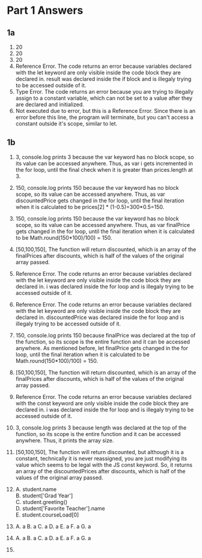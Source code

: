 # Part 1 Answers 

## 1a

1. 20
2. 20
3. 20
4. Reference Error. The code returns an error because variables declared with the let keyword are only visible inside the code block they are declared in. result was declared inside the if block and is illegaly trying to be accessed outside of it. 
5. Type Error. The code returns an error because you are trying to illegally assign to a constant variable, which can not be set to a value after they are declared and initialized.
6. Not executed due to error, but this is a Reference Error. Since there is an error before this line, the program will terminate, but you can't access a constant outside it's scope, similar to let.


## 1b

1. 3, console.log prints 3  because the var keyword has no block scope, so its value can be accessed anywhere. Thus, as var i gets incremented in the for loop, until the final check when it is greater than prices.length at 3. 
2. 150, console.log prints 150  because the var keyword has no block scope, so its value can be accessed anywhere. Thus, as var discountedPrice gets changed in the for loop, until the final iteration when it is calculated to be prices[2] * (1-0.5)=300*0.5=150.
3. 150, console.log prints 150  because the var keyword has no block scope, so its value can be accessed anywhere. Thus, as var finalPrice gets changed in the for loop, until the final iteration when it is calculated to be Math.round(150*100)/100) = 150.
4. [50,100,150], The function will return discounted, which is an array of the finalPrices after discounts, which is half of the values of the original array passed.
5. Reference Error. The code returns an error because variables declared with the let keyword are only visible inside the code block they are declared in. i was declared inside the for loop and is illegaly trying to be accessed outside of it. 
6. Reference Error. The code returns an error because variables declared with the let keyword are only visible inside the code block they are declared in. discountedPrice was declared inside the for loop and is illegaly trying to be accessed outside of it. 
7. 150, console.log prints 150 because finalPrice was declared at the top of the function, so its scope is the entire function and it can be accessed anywhere. As mentioned before, let finalPrice gets changed in the for loop, until the final iteration when it is calculated to be Math.round(150*100)/100) = 150.
8. [50,100,150], The function will return discounted, which is an array of the finalPrices after discounts, which is half of the values of the original array passed.
9. Reference Error. The code returns an error because variables declared with the const keyword are only visible inside the code block they are declared in. i was declared inside the for loop and is illegaly trying to be accessed outside of it. 
10. 3, console.log prints 3 because length was declared at the top of the function, so its scope is the entire function and it can be accessed anywhere. Thus, it prints the array size.
11. [50,100,150], The function will return discounted, but although it is a constant, technically it is never reassigned, you are just modifying its value which seems to be legal with the JS const keyword. So, it returns an array of the discountedPrices after discounts, which is half of the values of the original array passed.

12.   
    A. student[]().name   
    B. student['Grad Year']  
    C. student.greeting()    
    D. student['Favorite Teacher'].name  
    E. student.courseLoad[0] 

13.  
    A. a
    B. a
    C. a
    D. a
    E. a 
    F. a 
    G. a

14.  
    A. a
    B. a
    C. a
    D. a
    E. a 
    F. a 
    G. a

15. 